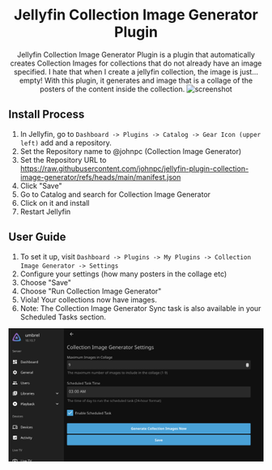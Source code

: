 <h1 align="center">Jellyfin Collection Image Generator Plugin</h1>

<p align="center">
Jellyfin Collection Image Generator Plugin is a plugin that automatically creates Collection Images for collections that do not already have an image specified. I hate that when I create a jellyfin collection, the image is just... empty! With this plugin, it generates and image that is a collage of the posters of the content inside the collection.

<img src="[https://media1.tenor.com/m/ofDuH0hvGh8AAAAd/so-what-do-you-think.gif](https://github.com/user-attachments/assets/6c2a7323-8f4b-4f1a-be6e-555b8b44b2d1)" width="200" title="screenshot" alt="screenshot"/>

</p>

## Install Process

1. In Jellyfin, go to `Dashboard -> Plugins -> Catalog -> Gear Icon (upper left)` add and a repository.
1. Set the Repository name to @johnpc (Collection Image Generator)
1. Set the Repository URL to https://raw.githubusercontent.com/johnpc/jellyfin-plugin-collection-image-generator/refs/heads/main/manifest.json
1. Click "Save"
1. Go to Catalog and search for Collection Image Generator
1. Click on it and install
1. Restart Jellyfin

## User Guide

1. To set it up, visit `Dashboard -> Plugins -> My Plugins -> Collection Image Generator -> Settings`
1. Configure your settings (how many posters in the collage etc)
1. Choose "Save"
1. Choose "Run Collection Image Generator"
1. Viola! Your collections now have images.
1. Note: The Collection Image Generator Sync task is also available in your Scheduled Tasks section.

![](examples/configPage.png)
